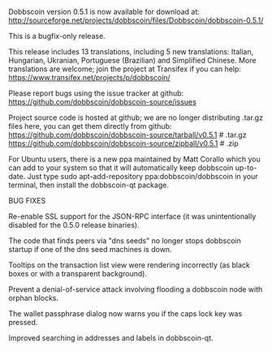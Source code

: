 Dobbscoin version 0.5.1 is now available for download at:
http://sourceforge.net/projects/dobbscoin/files/Dobbscoin/dobbscoin-0.5.1/

This is a bugfix-only release.

This release includes 13 translations, including 5 new translations:
Italian, Hungarian, Ukranian, Portuguese (Brazilian) and Simplified Chinese.
More translations are welcome; join the project at Transifex if you can help:
https://www.transifex.net/projects/p/dobbscoin/

Please report bugs using the issue tracker at github:
https://github.com/dobbscoin/dobbscoin-source/issues

Project source code is hosted at github; we are no longer
distributing .tar.gz files here, you can get them
directly from github:
https://github.com/dobbscoin/dobbscoin-source/tarball/v0.5.1  # .tar.gz
https://github.com/dobbscoin/dobbscoin-source/zipball/v0.5.1  # .zip

For Ubuntu users, there is a new ppa maintained by Matt Corallo which
you can add to your system so that it will automatically keep
dobbscoin up-to-date.  Just type
sudo apt-add-repository ppa:dobbscoin/dobbscoin
in your terminal, then install the dobbscoin-qt package.


BUG FIXES

Re-enable SSL support for the JSON-RPC interface (it was unintentionally
disabled for the 0.5.0 release binaries).

The code that finds peers via "dns seeds" no longer stops dobbscoin startup
if one of the dns seed machines is down.

Tooltips on the transaction list view were rendering incorrectly (as black boxes
or with a transparent background).

Prevent a denial-of-service attack involving flooding a dobbscoin node with
orphan blocks.

The wallet passphrase dialog now warns you if the caps lock key was pressed.

Improved searching in addresses and labels in dobbscoin-qt.
